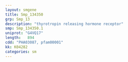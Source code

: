 ```yaml
---
layout: smgene
title: Smp_134350
grp: Smp_13
description: "thyrotropin releasing hormone receptor"
smp: Smp_134350.1
uniprot: "G4VQ17"
length:   894
cdd: "PHA03087, pfam00001"
kk: K04282
categories: sm
---
```

